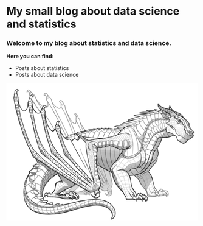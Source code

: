# My small blog about data science and statistics

### Welcome to my blog about statistics and data science.

**Here you can find:**
  * Posts about statistics
  * Posts about data science


![logo](Wings-Of-Fire-Sandwing-Coloring-Pages.jpg)
